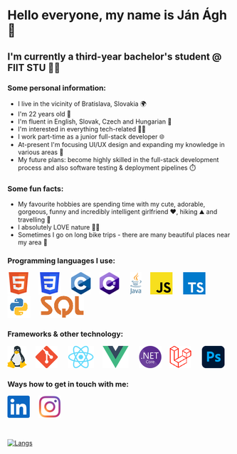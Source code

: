 # Hello everyone, my name is Ján Ágh 🤙

## I'm currently a third-year bachelor's student @ FIIT STU 👨‍💻

### Some personal information:
- I live in the vicinity of Bratislava, Slovakia 🌍
- I'm 22 years old 👷 
- I'm fluent in English, Slovak, Czech and Hungarian 🚩
- I'm interested in everything tech-related 👌🏻
- I work part-time as a junior full-stack developer 🌐
- At-present I'm focusing UI/UX design and expanding my knowledge in various areas 🧠
- My future plans: become highly skilled in the full-stack development process and also software testing & deployment pipelines ⏱️

### Some fun facts:
- My favourite hobbies are spending time with my cute, adorable, gorgeous, funny and incredibly intelligent girlfriend ❤️, hiking ⛰ and travelling 🚀
- I absolutely LOVE nature 🌲🌳
- Sometimes I go on long bike trips - there are many beautiful places near my area 💫

### Programming languages I use:
![](images/rsz_html.png)&nbsp;&nbsp;&nbsp;&nbsp;&nbsp;![](images/rsz_css.png)&nbsp;&nbsp;&nbsp;&nbsp;&nbsp;
![](images/rsz_c.png)&nbsp;&nbsp;&nbsp;&nbsp;&nbsp;![](images/rsz_c%23.png)&nbsp;&nbsp;&nbsp;&nbsp;&nbsp;
![](images/rsz_java.png)&nbsp;&nbsp;&nbsp;&nbsp;&nbsp;![](images/rsz_javascript.png)&nbsp;&nbsp;&nbsp;&nbsp;&nbsp;
![](images/rsz_typescript.png)&nbsp;&nbsp;&nbsp;&nbsp;&nbsp;![](images/rsz_python.png)&nbsp;&nbsp;&nbsp;&nbsp;&nbsp;
![](images/rsz_sql.png)

### Frameworks & other technology:
![](images/rsz_linux.png)&nbsp;&nbsp;&nbsp;&nbsp;&nbsp;![](images/rsz_git.png)&nbsp;&nbsp;&nbsp;&nbsp;&nbsp;
![](images/rsz_react.png)&nbsp;&nbsp;&nbsp;&nbsp;&nbsp;![](images/rsz_vue.png)&nbsp;&nbsp;&nbsp;&nbsp;&nbsp;
![](images/rsz_net.png)&nbsp;&nbsp;&nbsp;&nbsp;&nbsp;![](images/rsz_laravel.png)&nbsp;&nbsp;&nbsp;&nbsp;&nbsp;
![](images/rsz_ph.png)

### Ways how to get in touch with me:
[![](images/linkedin.png)][1]&nbsp;&nbsp;&nbsp;&nbsp;&nbsp;[![](images/instagram-color.png)][2]

<br/>

[![Langs](https://github-readme-stats.vercel.app/api/top-langs/?username=JanAgh42&layout=compact&langs_count=8&theme=vue-dark)](https://github.com/JanAgh42)

[1]: https://www.linkedin.com/in/j%C3%A1n-%C3%A1gh-8073b623a/
[2]: https://www.instagram.com/jani.agh42/